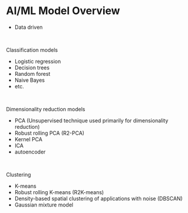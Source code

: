 # AI/ML Model Overview

* Data driven

<br>

Classification models
* Logistic regression
* Decision trees
* Random forest
* Naive Bayes
* etc.

<br>

Dimensionality reduction models
* PCA (Unsupervised technique used primarily for dimensionality reduction)
* Robust rolling PCA (R2-PCA)
* Kernel PCA
* ICA
* autoencoder

<br>

Clustering
* K-means
* Robust rolling K-means (R2K-means)
* Density-based spatial clustering of applications with noise (DBSCAN)
* Gaussian mixture model
